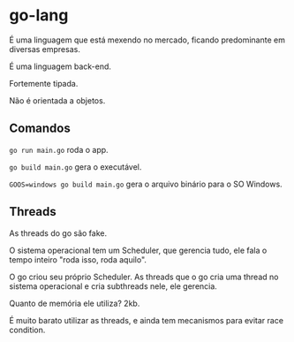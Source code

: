 # go-lang

É uma linguagem que está mexendo no mercado, ficando predominante em diversas empresas.

É uma linguagem back-end.

Fortemente tipada.

Não é orientada a objetos.

## Comandos

`go run main.go` roda o app.

`go build main.go` gera o executável.

`GOOS=windows go build main.go` gera o arquivo binário para o SO Windows.

## Threads

As threads do go são fake.

O sistema operacional tem um Scheduler, que gerencia tudo, ele fala o tempo inteiro "roda isso, roda aquilo".

O go criou seu próprio Scheduler. As threads que o go cria uma thread no sistema operacional e cria subthreads nele, ele gerencia.

Quanto de memória ele utiliza? 2kb.

É muito barato utilizar as threads, e ainda tem mecanismos para evitar race condition.

